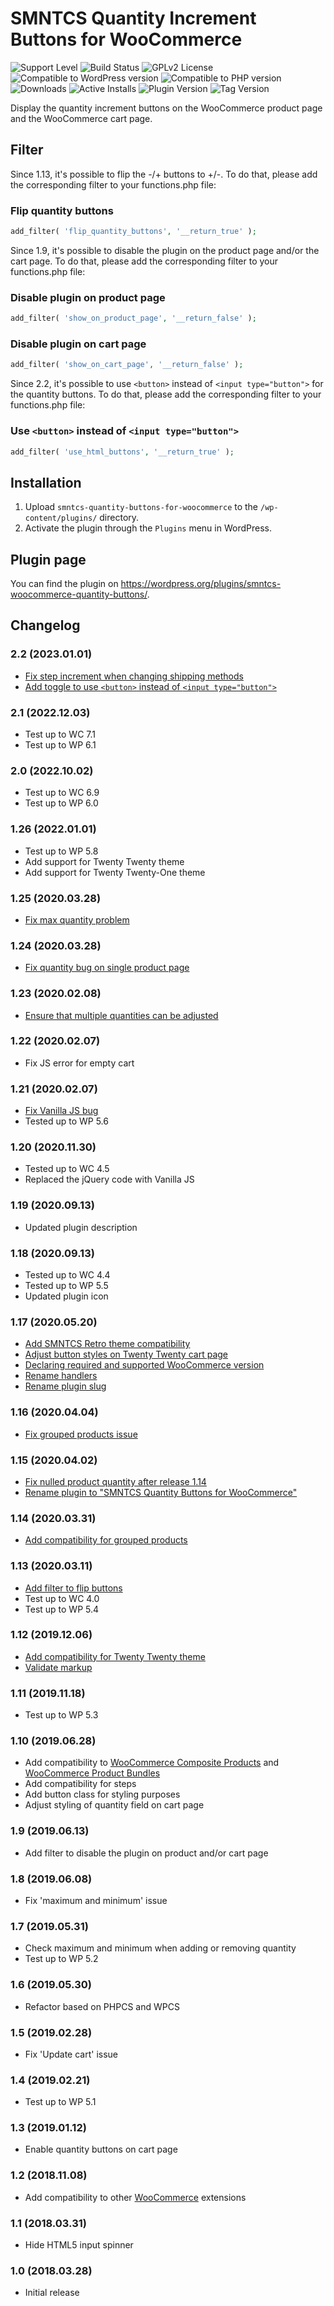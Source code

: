 # SMNTCS Quantity Increment Buttons for WooCommerce

![Support Level](https://img.shields.io/badge/support-active-green.svg)
![Build Status](https://github.com/nielslange/smntcs-quantity-buttons-for-woocommerce/actions/workflows/test.yml/badge.svg)
![GPLv2 License](https://img.shields.io/github/license/nielslange/smntcs-woocommerce-quantity-buttons.svg)
![Compatible to WordPress version](https://plugintests.com/plugins/smntcs-woocommerce-quantity-buttons/wp-badge.svg)
![Compatible to PHP version](https://plugintests.com/plugins/smntcs-woocommerce-quantity-buttons/php-badge.svg)
![Downloads](https://img.shields.io/wordpress/plugin/dt/smntcs-woocommerce-quantity-buttons.svg)
![Active Installs](https://img.shields.io/wordpress/plugin/installs/smntcs-woocommerce-quantity-buttons.svg)
![Plugin Version](https://img.shields.io/wordpress/plugin/v/smntcs-woocommerce-quantity-buttons.svg)
![Tag Version](https://img.shields.io/github/tag/nielslange/smntcs-woocommerce-quantity-buttons.svg)

Display the quantity increment buttons on the WooCommerce product page and the WooCommerce cart page.

## Filter

Since 1.13, it's possible to flip the -/+ buttons to +/-. To do that, please add the corresponding filter to your functions.php file:

### Flip quantity buttons

```php
add_filter( 'flip_quantity_buttons', '__return_true' );
```

Since 1.9, it's possible to disable the plugin on the product page and/or the cart page. To do that, please add the corresponding filter to your functions.php file:

### Disable plugin on product page

```php
add_filter( 'show_on_product_page', '__return_false' );
```

### Disable plugin on cart page

```php
add_filter( 'show_on_cart_page', '__return_false' );
```

Since 2.2, it's possible to use `<button>` instead of `<input type="button">` for the quantity buttons. To do that, please add the corresponding filter to your functions.php file:

### Use `<button>` instead of `<input type="button">`

```php
add_filter( 'use_html_buttons', '__return_true' );
```

## Installation

1. Upload `smntcs-quantity-buttons-for-woocommerce` to the `/wp-content/plugins/` directory.
2. Activate the plugin through the `Plugins` menu in WordPress.

## Plugin page

You can find the plugin on <https://wordpress.org/plugins/smntcs-woocommerce-quantity-buttons/>.

## Changelog

### 2.2 (2023.01.01)

-   [Fix step increment when changing shipping methods](https://github.com/nielslange/smntcs-quantity-buttons-for-woocommerce/issues/88)
-   [Add toggle to use `<button>` instead of `<input type="button">`](https://github.com/nielslange/smntcs-quantity-buttons-for-woocommerce/issues/90)

### 2.1 (2022.12.03)

-   Test up to WC 7.1
-   Test up to WP 6.1

### 2.0 (2022.10.02)

-   Test up to WC 6.9
-   Test up to WP 6.0

### 1.26 (2022.01.01)

-   Test up to WP 5.8
-   Add support for Twenty Twenty theme
-   Add support for Twenty Twenty-One theme

### 1.25 (2020.03.28)

-   [Fix max quantity problem](https://github.com/nielslange/smntcs-quantity-buttons-for-woocommerce/issues/70)

### 1.24 (2020.03.28)

-   [Fix quantity bug on single product page](https://github.com/nielslange/smntcs-quantity-buttons-for-woocommerce/issues/67)

### 1.23 (2020.02.08)

-   [Ensure that multiple quantities can be adjusted](https://github.com/nielslange/smntcs-quantity-buttons-for-woocommerce/issues/65)

### 1.22 (2020.02.07)

-   Fix JS error for empty cart

### 1.21 (2020.02.07)

-   [Fix Vanilla JS bug](https://github.com/nielslange/smntcs-quantity-buttons-for-woocommerce/issues/61)
-   Tested up to WP 5.6

### 1.20 (2020.11.30)

-   Tested up to WC 4.5
-   Replaced the jQuery code with Vanilla JS

### 1.19 (2020.09.13)

-   Updated plugin description

### 1.18 (2020.09.13)

-   Tested up to WC 4.4
-   Tested up to WP 5.5
-   Updated plugin icon

### 1.17 (2020.05.20)

-   [Add SMNTCS Retro theme compatibility](https://github.com/nielslange/smntcs-quantity-buttons-for-woocommerce/issues/34)
-   [Adjust button styles on Twenty Twenty cart page](https://github.com/nielslange/smntcs-quantity-buttons-for-woocommerce/issues/33)
-   [Declaring required and supported WooCommerce version](https://github.com/nielslange/smntcs-quantity-buttons-for-woocommerce/issues/30)
-   [Rename handlers](https://github.com/nielslange/smntcs-quantity-buttons-for-woocommerce/issues/35)
-   [Rename plugin slug](https://github.com/nielslange/smntcs-quantity-buttons-for-woocommerce/issues/36)

### 1.16 (2020.04.04)

-   [Fix grouped products issue](https://github.com/nielslange/smntcs-quantity-buttons-for-woocommerce/issues/21)

### 1.15 (2020.04.02)

-   [Fix nulled product quantity after release 1.14](https://github.com/nielslange/smntcs-quantity-buttons-for-woocommerce/issues/24)
-   [Rename plugin to "SMNTCS Quantity Buttons for WooCommerce"](https://github.com/nielslange/smntcs-quantity-buttons-for-woocommerce/issues/25)

### 1.14 (2020.03.31)

-   [Add compatibility for grouped products](https://github.com/nielslange/smntcs-quantity-buttons-for-woocommerce/issues/21)

### 1.13 (2020.03.11)

-   [Add filter to flip buttons](https://github.com/nielslange/smntcs-quantity-buttons-for-woocommerce/issues/17)
-   Test up to WC 4.0
-   Test up to WP 5.4

### 1.12 (2019.12.06)

-   [Add compatibility for Twenty Twenty theme](https://github.com/nielslange/smntcs-quantity-buttons-for-woocommerce/issues/11)
-   [Validate markup](https://github.com/nielslange/smntcs-quantity-buttons-for-woocommerce/issues/10)

### 1.11 (2019.11.18)

-   Test up to WP 5.3

### 1.10 (2019.06.28)

-   Add compatibility to [WooCommerce Composite Products](https://woocommerce.com/products/composite-products/) and [WooCommerce Product Bundles](https://woocommerce.com/products/product-bundles/)
-   Add compatibility for steps
-   Add button class for styling purposes
-   Adjust styling of quantity field on cart page

### 1.9 (2019.06.13)

-   Add filter to disable the plugin on product and/or cart page

### 1.8 (2019.06.08)

-   Fix 'maximum and minimum' issue

### 1.7 (2019.05.31)

-   Check maximum and minimum when adding or removing quantity
-   Test up to WP 5.2

### 1.6 (2019.05.30)

-   Refactor based on PHPCS and WPCS

### 1.5 (2019.02.28)

-   Fix 'Update cart' issue

### 1.4 (2019.02.21)

-   Test up to WP 5.1

### 1.3 (2019.01.12)

-   Enable quantity buttons on cart page

### 1.2 (2018.11.08)

-   Add compatibility to other [WooCommerce](https://wordpress.org/plugins/woocommerce/) extensions

### 1.1 (2018.03.31)

-   Hide HTML5 input spinner

### 1.0 (2018.03.28)

-   Initial release

